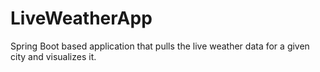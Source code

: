 # LiveWeatherApp
 Spring Boot based application that pulls the live weather data for a given city and visualizes it.
